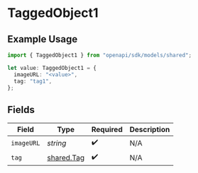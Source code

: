 # TaggedObject1

## Example Usage

```typescript
import { TaggedObject1 } from "openapi/sdk/models/shared";

let value: TaggedObject1 = {
  imageURL: "<value>",
  tag: "tag1",
};
```

## Fields

| Field                                           | Type                                            | Required                                        | Description                                     |
| ----------------------------------------------- | ----------------------------------------------- | ----------------------------------------------- | ----------------------------------------------- |
| `imageURL`                                      | *string*                                        | :heavy_check_mark:                              | N/A                                             |
| `tag`                                           | [shared.Tag](../../../sdk/models/shared/tag.md) | :heavy_check_mark:                              | N/A                                             |